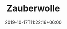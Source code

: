 ---
title: "Zauberwolle"
date: 2019-10-17T11:22:16+06:00
draft: false
category: "schoppel"
tags: ["Schurwolle" ]
nadels: [ "3,0", "3,5"]
nadel: "3,0-3,5" 
laenge: "250m"	


# meta description
description : "100% Schurwolle"

# Farben
farben : "Herbstwind|Schatten|Stone-Washed|Fuchsienbeet|Fliederduft|Papagei|Kleiner Fuchs|Gebrannte Mandeln|Alter Schwede|Teezeremonie|Gelbfilter|Rush Hour|Waldfrau|Streiflichter|Kichererbse|Aldebaran|Hochofen|Alles Paletti"

# product Price
dprice: "13,50"
price: "13.5"
priceBefore: ""
menge: "100g"

# Product Short Description
shortDescription: "100% Schurwolle, schönes Verlaufsgarn mit etwas Griff "

#product ID
productID: "2013"

# type must be "products"
type: "products"

# type must be "products"
brand: "Schoppel"
img: "/images/products/schoppel/zauberwolle-1.jpg"   

# product Images
# first image will be shown in the product page
images:
  - "/images/products/schoppel/zauberwolle-1.jpg"
  - "/images/products/schoppel/zauberwolle-2.jpg"
  - "/images/products/schoppel/zauberwolle-3.jpg"
  - "/images/products/schoppel/zauberwolle-5.jpg"

# product colors
farbimages:
- farbimg: "/images/farben/schoppel/zauberwolle/Zauberwolle 1507_ Herbstwind.jpg"	
  farbtitle: "Herbstwind"
- farbimg: "/images/farben/schoppel/zauberwolle/Zauberwolle 1508_ Schatten.jpg"	
  farbtitle: "Schatten"
- farbimg: "/images/farben/schoppel/zauberwolle/Zauberwolle 1535_ Stone-Washed.jpg"	
  farbtitle: "Stone-Washed"
- farbimg: "/images/farben/schoppel/zauberwolle/Zauberwolle 1536_ Fuchsienbeet.jpg"	
  farbtitle: "Fuchsienbeet"
- farbimg: "/images/farben/schoppel/zauberwolle/Zauberwolle 1699_ Fliederduft.jpg"	
  farbtitle: "Fliederduft"
- farbimg: "/images/farben/schoppel/zauberwolle/Zauberwolle 1701_ Papagei.jpg"	
  farbtitle: "Papagei"
- farbimg: "/images/farben/schoppel/zauberwolle/Zauberwolle 1702_ Kleiner Fuchs.jpg"	
  farbtitle: "Kleiner Fuchs"
- farbimg: "/images/farben/schoppel/zauberwolle/Zauberwolle 1874_ Gebrannte Mandeln.jpg"	
  farbtitle: "Gebrannte Mandeln"
- farbimg: "/images/farben/schoppel/zauberwolle/Zauberwolle 2199_ Alter Schwede.jpg"	
  farbtitle: "Alter Schwede"
- farbimg: "/images/farben/schoppel/zauberwolle/Zauberwolle 2249_ Teezeremonie.jpg"	
  farbtitle: "Teezeremonie"
- farbimg: "/images/farben/schoppel/zauberwolle/Zauberwolle 2306_ Gelbfilter.jpg"	
  farbtitle: "Gelbfilter"
- farbimg: "/images/farben/schoppel/zauberwolle/Zauberwolle 2307_ Rush Hour.jpg"	
  farbtitle: "Rush Hour"
- farbimg: "/images/farben/schoppel/zauberwolle/Zauberwolle 2336_ Waldfrau.jpg"	
  farbtitle: "Waldfrau"
- farbimg: "/images/farben/schoppel/zauberwolle/Zauberwolle 2357_ Streiflichter.jpg"	
  farbtitle: "Streiflichter"
- farbimg: "/images/farben/schoppel/zauberwolle/Zauberwolle 2359_ Kichererbse.jpg"	
  farbtitle: "Kichererbse"
- farbimg: "/images/farben/schoppel/zauberwolle/Zauberwolle 2402_ Aldebaran.jpg"	
  farbtitle: "Aldebaran"
- farbimg: "/images/farben/schoppel/zauberwolle/Zauberwolle 2435_ Hochofen.jpg"	
  farbtitle: "Hochofen"
- farbimg: "/images/farben/schoppel/zauberwolle/Zauberwolle 2437_ Alles Paletti.jpg"	
  farbtitle: "Alles Paletti"
---